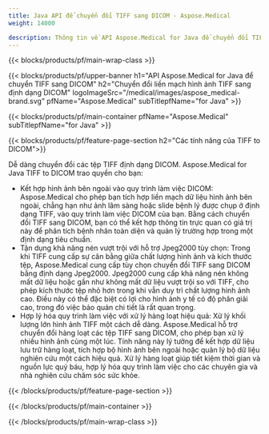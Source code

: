 ```yaml
---
title: Java API để chuyển đổi TIFF sang DICOM - Aspose.Medical
weight: 14000

description: Thông tin về API Aspose.Medical for Java để chuyển đổi TIFF sang DICOM
---
```


{{< blocks/products/pf/main-wrap-class >}}

{{< blocks/products/pf/upper-banner h1="API Aspose.Medical for Java để chuyển TIFF sang DICOM" h2="Chuyển đổi liền mạch hình ảnh TIFF sang định dạng DICOM" logoImageSrc="/medical/images/aspose_medical-brand.svg" pfName="Aspose.Medical" subTitlepfName="for Java" >}}

{{< blocks/products/pf/main-container pfName="Aspose.Medical" subTitlepfName="for Java" >}}

{{< blocks/products/pf/feature-page-section h2="Các tính năng của TIFF to DICOM">}}

<p>Dễ dàng chuyển đổi các tệp TIFF định dạng DICOM. Aspose.Medical for Java TIFF to DICOM trao quyền cho bạn:</p>

<ul>
<li>Kết hợp hình ảnh bên ngoài vào quy trình làm việc DICOM: Aspose.Medical cho phép bạn tích hợp liền mạch dữ liệu hình ảnh bên ngoài, chẳng hạn như ảnh lâm sàng hoặc slide bệnh lý được chụp ở định dạng TIFF, vào quy trình làm việc DICOM của bạn. Bằng cách chuyển đổi TIFF sang DICOM, bạn có thể kết hợp thông tin trực quan có giá trị này để phân tích bệnh nhân toàn diện và quản lý trường hợp trong một định dạng tiêu chuẩn.</li>
<li>Tận dụng khả năng nén vượt trội với hỗ trợ Jpeg2000 tùy chọn: Trong khi TIFF cung cấp sự cân bằng giữa chất lượng hình ảnh và kích thước tệp, Aspose.Medical cung cấp tùy chọn chuyển đổi TIFF sang DICOM bằng định dạng Jpeg2000. Jpeg2000 cung cấp khả năng nén không mất dữ liệu hoặc gần như không mất dữ liệu vượt trội so với TIFF, cho phép kích thước tệp nhỏ hơn trong khi vẫn duy trì chất lượng hình ảnh cao. Điều này có thể đặc biệt có lợi cho hình ảnh y tế có độ phân giải cao, trong đó việc bảo quản chi tiết là rất quan trọng.</li>
<li>Hợp lý hóa quy trình làm việc với xử lý hàng loạt hiệu quả: Xử lý khối lượng lớn hình ảnh TIFF một cách dễ dàng. Aspose.Medical hỗ trợ chuyển đổi hàng loạt các tệp TIFF sang DICOM, cho phép bạn xử lý nhiều hình ảnh cùng một lúc. Tính năng này lý tưởng để kết hợp dữ liệu lưu trữ hàng loạt, tích hợp bộ hình ảnh bên ngoài hoặc quản lý bộ dữ liệu nghiên cứu một cách hiệu quả. Xử lý hàng loạt giúp tiết kiệm thời gian và nguồn lực quý báu, hợp lý hóa quy trình làm việc cho các chuyên gia và nhà nghiên cứu chăm sóc sức khỏe.</li>
</ul>

{{< /blocks/products/pf/feature-page-section >}}

{{< /blocks/products/pf/main-container >}}

{{< /blocks/products/pf/main-wrap-class >}}